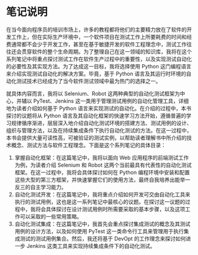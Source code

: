 # 笔记说明

在当今面向程序员的培训市场上，许多的教程都将他们的主要精力放在了软件的开发工作上，但在实际生产环境中，一个软件项目在测试工作上所要耗费的时间和经费通常都不会少于开发工作，甚至在基于敏捷开发的软件工程理念中，测试工作往往还会贯穿软件的整个生命周期。为了整理自己在这一领域的知识库，我将在这个系列笔记中将重点探讨测试工作在软件生产过程中的重要性，以及实现测试自动化的必要性及其实现方法。为了达成这一目标，我将选择使用 Python 这门编程语言来介绍实现测试自动化的解决方案。毕竟，基于 Python 语言及其运行时环境的自动化测试技术已经成为了当今软件测试领域中最为热门的选择之一。

就具体内容而言，我将以 Selenium、Robot 这两种典型的自动化测试框架为中心，并辅以 PyTest、Jenkins 这一类用于管理测试用例的自动化管理工具，详细地为读者介绍如何基于 Python 语言来实现测试的自动化。在介绍的过程中，本书探讨的议题将从 Python 语言及其自动化框架的快速学习方法开始，遵循普遍的学习规律循序渐进，层层深入地介绍自动化测试环境的搭建方法、测试用例的设计、组织与管理方法，以及在持续集成条件下执行自动化测试的方法。在这一过程中，本书会提供大量可读性高，可被验证的测试实例，以帮助读者理解书中所介绍的技术概念、测试方法与软件工程理念。下面是这个系列笔记的具体目录：

1. 掌握自动化框架：在这篇笔记中，我将以面向 Web 应用程序的前端测试工作为例，为读者介绍 Selenium 和 Robot 这两个当前最具有代表性的自动化测试框架。在这一过程中，我将会具体探讨如何在 Python 编程环境中安装和配置这些大型的第三方框架，并快速掌握它们的使用方法，最终自我培养出能举一反三的自主学习能力。
2. 自动化测试开发：在这篇笔记中，我将重点介绍如何开发可交由自动化工具来执行的测试用例，这也是这一系列笔记中最核心的议题。在探讨这一议题的过程中，我将会具体探讨在设计测试用例时所需要采取的基本步骤，以及这项工作可以采取的一些常用策略。
3. 自动化测试集成：在这篇笔记中，我首先会重点探讨集成测试的概念及其测试用例的设计方法，以及如何使用 PyTest 这一类命令行工具来管理用于执行集成测试的测试用例集合。然后，我还将基于 DevOpt 的工作理念来探讨如何进一步 Jenkins 这类工具来实现持续集成条件下的自动化测试。
